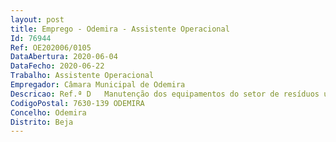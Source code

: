 ```yaml
--- 
layout: post
title: Emprego - Odemira - Assistente Operacional
Id: 76944
Ref: OE202006/0105
DataAbertura: 2020-06-04
DataFecho: 2020-06-22
Trabalho: Assistente Operacional
Empregador: Câmara Municipal de Odemira
Descricao: Ref.ª D   Manutenção dos equipamentos do setor de resíduos urbanos  Limpeza e higienização de equipamentos destinados a recolha de resíduos urbanos.
CodigoPostal: 7630-139 ODEMIRA
Concelho: Odemira
Distrito: Beja
--- 
```

